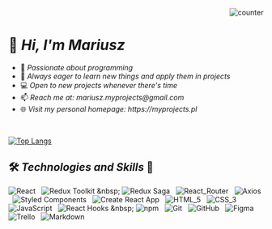 <p align="right">
  <img src="https://komarev.com/ghpvc/?username=mariuszmmm&style=plastic&label=visit_counter&color=4493f8" alt="counter">
</p>

#  👋 _Hi, I'm Mariusz_
- 👀 _Passionate about programming_
- 🌱 _Always eager to learn new things and apply them in projects_
- 💻︎ _Open to new projects whenever there's time_
- 📫 _Reach me at: mariusz.myprojects@gmail.com_
- 🌐 _Visit my personal homepage: https://myprojects.pl_
<br>

[![Top Langs](https://github-readme-stats.vercel.app/api/top-langs/?username=mariuszmmm&layout=compact)](https://github.com/anuraghazra/github-readme-stats)


## 🛠️ _Technologies and Skills_ 🚀

![React](https://img.shields.io/badge/React-4dd8ff?style=plastic&logo=react&logoColor=4dd8ff&labelColor=121212) &nbsp; ![Redux Toolkit](https://img.shields.io/badge/Redux_(_toolkit_)-7033cc?style=plastic&logo=redux&logoColor=895cd6&labelColor=121212) &nbsp; ![Redux Saga](https://img.shields.io/badge/Redux_Saga-76E34F?style=plastic&logo=reduxsaga&logoColor=76E34F&labelColor=121212) &nbsp; ![React_Router](https://img.shields.io/badge/React_Router-d00908?style=plastic&logo=reactrouter&logoColor=f00909&labelColor=121212) &nbsp; ![Axios](https://img.shields.io/badge/Axios-7033cc?style=plastic&logo=axios&logoColor=7033cc&labelColor=121212) &nbsp; ![Styled Components](https://img.shields.io/badge/Styled%20Components-F91F68?style=plastic&logo=styledcomponents&logoColor=fa3879&labelColor=121212) &nbsp; ![Create React App](https://img.shields.io/badge/Create_React_App-4dd8ff?style=plastic&logo=create-react-app&logoColor=4dd8ff&labelColor=121212) &nbsp; ![HTML_5](https://img.shields.io/badge/HTML_5-f25425?style=plastic&logo=html5&logoColor=f25425&labelColor=121212) &nbsp; ![CSS_3](https://img.shields.io/badge/CSS_3-287DBF?style=plastic&logo=css3&logoColor=287DBF&labelColor=121212) &nbsp; ![JavaScript](https://img.shields.io/badge/Java_Script_ES6+-f1c80a?style=plastic&logo=javascript&logoColor=f1c80a&labelColor=121212) &nbsp; ![React Hooks](https://img.shields.io/badge/React_(_hooks_)-4dd8ff?style=plastic&logo=react&logoColor=4dd8ff&labelColor=121212) &nbsp; ![npm](https://img.shields.io/badge/npm-d00908?style=plastic&logo=npm&logoColor=f00909&labelColor=121212) &nbsp; ![Git](https://img.shields.io/badge/Git-f25425?style=plastic&logo=git&logoColor=f25425&labelColor=121212) &nbsp; ![GitHub](https://img.shields.io/badge/GitHub-1f1f1f?style=plastic&logo=github&logoColor=fff&labelColor=121212)
 &nbsp; ![Figma](https://img.shields.io/badge/Figma-f25425?style=plastic&logo=figma&logoColor=f25425&labelColor=121212) &nbsp; ![Trello](https://img.shields.io/badge/Trello-0882ca?style=plastic&logo=trello&logoColor=0882ca&labelColor=121212) &nbsp; ![Markdown](https://img.shields.io/badge/Markdown-4cdfdf?style=plastic&logo=markdown&logoColor=4cdfdf&labelColor=121212)


